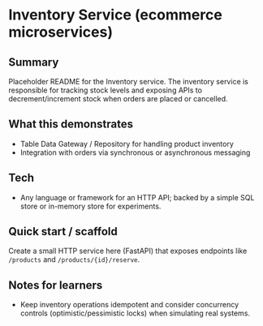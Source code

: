 # Inventory Service (ecommerce microservices)

Summary
-------
Placeholder README for the Inventory service. The inventory service is responsible for tracking stock levels and exposing APIs to decrement/increment stock when orders are placed or cancelled.

What this demonstrates
----------------------
- Table Data Gateway / Repository for handling product inventory
- Integration with orders via synchronous or asynchronous messaging

Tech
----
- Any language or framework for an HTTP API; backed by a simple SQL store or in-memory store for experiments.

Quick start / scaffold
----------------------
Create a small HTTP service here (FastAPI) that exposes endpoints like `/products` and `/products/{id}/reserve`.

Notes for learners
------------------
- Keep inventory operations idempotent and consider concurrency controls (optimistic/pessimistic locks) when simulating real systems.
